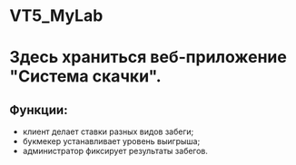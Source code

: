 # VT5_MyLab
<h1>Здесь храниться веб-приложение "Система скачки".</h1>
<h2 color="red">Функции:</h2>
<ul>
<li>клиент делает ставки разных видов забеги;</li>
<li>букмекер устанавливает уровень выигрыша;</li>
<li>администратор фиксирует результаты забегов.</li>
</ul>

